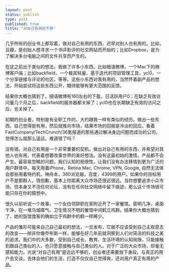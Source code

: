 ```yaml
--- 
layout: post
status: publish
type: post
published: true
title: "对自己有用还不够"
---
```


几乎所有的创业书上都写着，做对自己有用的东西，迟早对别人也有用的。比如，豆瓣，是创始人想寻求一个书评影评的社交网站而开始的；比如Dropbox，是为了解决多台电脑之间的文件共享而产生的。

在这之前出于类似的想法，我做了许多小东西。比如细语微博，一个Mac下的微博客户端；比如backfield，一个极其轻量、基于迭代的项目管理工具，ycl0，一个分享链接与评论的社区，等等。这些小东西对我有用的，当然怀着副产品的想法，开始尝试将这些东西公开，期待能够有更大范围的反馈。

结果你大概也猜到了。细语微博有160左右的下载，日活跃用户0；在缺乏有效访问量几个月之后，backfield的服务器都关掉了；ycl0也在长期缺乏有效的访问之后，也关掉了。

初期的创业者，特别是有全职工作的，大约跟我一样有类似的经历。做出一些东西，自己觉得挺有用，然后就推向市场，结果市场的回报是冷淡的回应。看着FastCompany/TechCrunch/36氪报道的那些通过解决身边问题而成功的公司，觉得怎么就那么遥远。难道错了吗？

没有错。对自己有用是一个非常重要的契机，做出对自己有用的东西，并希望对其他人也有用，代表着想要改善世界的美好想法。没有这最初始的激情，产品都不会产生。最容易忽略的问题，我们认知的局限性，让我们没有办法移情到更为广泛的用户群体中。每天用着iPhone，Retina Mac, Chrome, VPN, Google, 自然无法体会那些用着特约机，神舟本，360浏览器，百度，4399的用户。如果你的目标用户不是那群人，很抱歉，基本上你距离大众市场还很远很远。当你想要追求小众市场，但本身又不泡任何论坛，没有在任何社交网络中留下痕迹，那么这个市场很可能只存在你的臆想中。

很久以前听说一个故事。一个女白领辞职在家附近开了一家餐馆。窗明几净，桌面干净，在一堆乌烟瘴气、卫生情况不明的餐馆中间鹤立鸡群。结果你大概也猜到了，她的饭馆食客的确如立于鸡群中的鹤一样稀少。

产品的雏形可能来自己自己最初的想法，一旦发布，它就不应该受到自己主观意志的改变——除非你像乔布斯一样，能够在好几年前就洞察到人们对简洁的科技之美的追求。我们中的大多数，受到自己成长、教育、生活环境的认知局限，只能接触到跟自己类似的人，也只愿意接触与自己类似的人。对于广泛的大众市场，却毫无感知能力。光说“对自己有用”是远远不够的，创业者还需要放下身段，与真正的用户去交谈，去体会他们的生活，打造不仅仅自己觉得爽，还对用户真正有用的产品。

